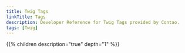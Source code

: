 ```yaml
---
title: Twig Tags
linkTitle: Tags
description: Developer Reference for Twig Tags provided by Contao.
tags: [Twig]
---
```


{{% children description="true" depth="1" %}}
